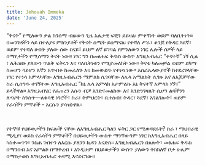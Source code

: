 ```yaml
---
title: Jehovah Immeka
date: 'June 24, 2025'
---
```


<script>
  import { theme2 } from '../../../../store/themes/theme2.svelte';
  import ArticleHero from '../../../../components/article_components/article_hero.svelte';
  import ArticleHeader from '../../../../components/article_components/article_header.svelte';
</script>

<ArticleHero 
  title={title} 
  date={date}
  subtopic={theme2.subtopics[8]} 
/>

<ArticleHeader content="እግዚአብሄር ቀናተኛ ነው" />

“ቅናት” የሚለውን ቃል ስንሰማ ብዙውን ጊዜ አሉታዊ ፍቺን ይይዛል፡ ምቀኝነት ወይም ባለቤትነት። በመንገዳችን ላይ በተለያዩ ምክንያቶች የቅናት ሰሜት ይሰማናል፡ የተሻለ ሥራ፣ ቆንጆ የትዳር ጓደኛ፣ ወይም የተሻለ ሀብት ያለው ሰው ስናይ፤ ይህም ለኛ ይገባል የምንለውን ነገር ሌሎች ሰዎች ላይ በማየታችን የሚሰማን ቅናት ነው። ነገር ግን በመፅሐፍ ቅዱስ ውስጥ እግዚአብሔር “ቀናተኛ” ነኝ ሲል ፣ ለሕዝቡ ያለውን ጥልቅ ፍቅሩን እና ባለቤትነቱን የሚያመለክት ነው። ቅናቱ ካለመቻል ወይም ደካማ ከመሆን ሳይሆን እኛን አጥብቆ ከመፈለጉ እና ከመውደዱ የተነሳ ነው። እስራኤላውያኖች ከተደረገላቸው ነገር የተነሳ አምላካቸው እግዚአብሔርን ማምለክ ሲገባቸው ለሌላ አማልክት ሲገዙ እና ለእጆቻቸው ስራ ሲሰግዱ ተገኝተው እግዚአብሔር “ከኔ ሌላ አምላክ አታምልኩ እኔ ቅናተኛ አምላክ ነኝና” ይላችዋል። እግዚአብሄር የፈጠረን እሱን ብቻ እንድናመልከው እና እንድንገዛለት ሲሆን ልባችንን ለጣዖት ስንሰጥ—ለቁሳዊ ነገሮች፣  ስራ፣ ትምህርት፣ ቤተሰብ፣ ትዳር፣ ጓደኛ፣ አገልገሎት፤ ወይም የራሳችን ምኞቶች - እርሱን ያሳዝነዋል፡፡ 

<br />

የትኞቹ የህይወታችን ክፍሎች ናቸው ለእግዚአብሔር ካለን ፍቅር ጋር የሚወዳደሩት? ስራ ፣ ማህበራዊ ሚዲያ፣ ወይስ የራሳችን ምኞቶች? በህይወታችን ውስጥ ማንኛውንም ነገር ከእግዚአብሔር በላይ ካስቀመጥን፣ ንስሐ ገብተን ለእርሱ ያለንን ኪዳን እናድስ። እግዚአብሔርን በጸሎት፣ መፅሐፍ ቅዱስ በማንበብ እና አምልኮ በማቅረብ ፣ አንዲሁም በህይወታችን ውስጥ ያለውን ትክክለኛ ቦታ ሁሌም በማስታወስ እግዚአብሔር ቀዳሚ እናድርገው።
